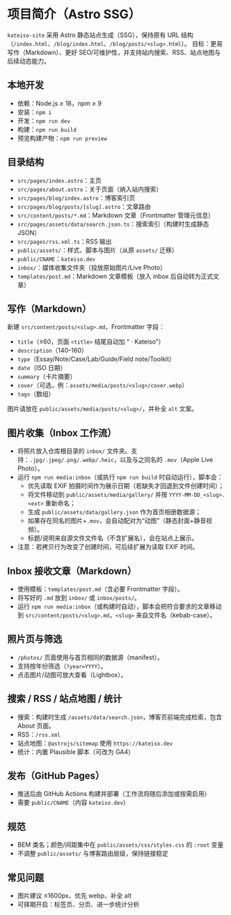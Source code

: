 # 项目简介（Astro SSG）

`kateiso-site` 采用 Astro 静态站点生成（SSG），保持原有 URL 结构（`/index.html`、`/blog/index.html`、`/blog/posts/<slug>.html`）。
目标：更易写作（Markdown）、更好 SEO/可维护性，并支持站内搜索、RSS、站点地图与后续动态能力。

## 本地开发

- 依赖：Node.js ≥ 18，npm ≥ 9
- 安装：`npm i`
- 开发：`npm run dev`
- 构建：`npm run build`
- 预览构建产物：`npm run preview`

## 目录结构

- `src/pages/index.astro`：主页
- `src/pages/about.astro`：关于页面（纳入站内搜索）
- `src/pages/blog/index.astro`：博客索引页
- `src/pages/blog/posts/[slug].astro`：文章路由
- `src/content/posts/*.md`：Markdown 文章（Frontmatter 管理元信息）
- `src/pages/assets/data/search.json.ts`：搜索索引（构建时生成静态 JSON）
- `src/pages/rss.xml.ts`：RSS 输出
- `public/assets/`：样式、脚本与图片（从原 `assets/` 迁移）
- `public/CNAME`：`kateiso.dev`
- `inbox/`：媒体收集文件夹（投放原始图片/Live Photo）
 - `templates/post.md`：Markdown 文章模板（放入 inbox 后自动转为正式文章）

## 写作（Markdown）

新建 `src/content/posts/<slug>.md`，Frontmatter 字段：

- `title`（≤60，页面 `<title>` 结尾自动加 “ · Kateiso”）
- `description`（140–160）
- `type`（Essay/Note/Case/Lab/Guide/Field note/Toolkit）
- `date`（ISO 日期）
- `summary`（卡片摘要）
- `cover`（可选，例：`assets/media/posts/<slug>/cover.webp`）
- `tags`（数组）

图片请放在 `public/assets/media/posts/<slug>/`，并补全 `alt` 文案。

## 图片收集（Inbox 工作流）

- 将照片放入仓库根目录的 `inbox/` 文件夹。支持：`.jpg/.jpeg/.png/.webp/.heic`，以及与之同名的 `.mov`（Apple Live Photo）。
- 运行 `npm run media:inbox`（或执行 `npm run build` 时自动运行），脚本会：
  - 优先读取 EXIF 拍摄时间作为展示日期（若缺失才回退到文件创建时间）；
  - 将文件移动到 `public/assets/media/gallery/` 并按 `YYYY-MM-DD_<slug>.<ext>` 重新命名；
  - 生成 `public/assets/data/gallery.json` 作为首页相册数据源；
  - 如果存在同名的图片+`.mov`，会自动配对为“动图”（静态封面+静音视频）。
  - 标题/说明来自源文件文件名（不含扩展名），会在站点上展示。
- 注意：若拷贝行为改变了创建时间，可后续扩展为读取 EXIF 时间。

## Inbox 接收文章（Markdown）

- 使用模板：`templates/post.md`（含必要 Frontmatter 字段）。
- 将写好的 `.md` 放到 `inbox/` 或 `inbox/posts/`。
- 运行 `npm run media:inbox`（或构建时自动），脚本会把符合要求的文章移动到 `src/content/posts/<slug>.md`，`<slug>` 来自文件名（kebab-case）。

## 照片页与筛选

- `/photos/` 页面使用与首页相同的数据源（manifest）。
- 支持按年份筛选（`?year=YYYY`）。
- 点击图片/动图可放大查看（Lightbox）。

## 搜索 / RSS / 站点地图 / 统计

- 搜索：构建时生成 `/assets/data/search.json`，博客页前端完成检索，包含 About 页面。
- RSS：`/rss.xml`
- 站点地图：`@astrojs/sitemap` 使用 `https://kateiso.dev`
- 统计：内置 Plausible 脚本（可改为 GA4）

## 发布（GitHub Pages）

- 推送后由 GitHub Actions 构建并部署（工作流将随后添加或按需启用）
- 需要 `public/CNAME`（内容 `kateiso.dev`）

## 规范

- BEM 类名；颜色/间距集中在 `public/assets/css/styles.css` 的 `:root` 变量
- 不调整 `public/assets/` 与博客路由层级，保持链接稳定

## 常见问题

- 图片建议 ≤1600px、优先 webp、补全 alt
- 可择期开启：标签页、分页、进一步统计分析
